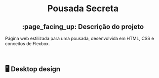 <h1 align="center">Pousada Secreta</h1>
<h2 align="center">:page_facing_up: Descrição do projeto</h2>
<p>Página web estilizada para uma pousada, desenvolvida em HTML, CSS e conceitos de  Flexbox.</p>
<br>

## :desktop_computer: Desktop design
